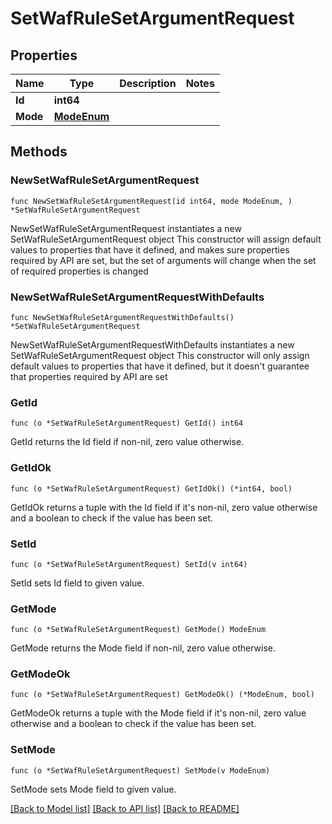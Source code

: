 # SetWafRuleSetArgumentRequest

## Properties

Name | Type | Description | Notes
------------ | ------------- | ------------- | -------------
**Id** | **int64** |  | 
**Mode** | [**ModeEnum**](ModeEnum.md) |  | 

## Methods

### NewSetWafRuleSetArgumentRequest

`func NewSetWafRuleSetArgumentRequest(id int64, mode ModeEnum, ) *SetWafRuleSetArgumentRequest`

NewSetWafRuleSetArgumentRequest instantiates a new SetWafRuleSetArgumentRequest object
This constructor will assign default values to properties that have it defined,
and makes sure properties required by API are set, but the set of arguments
will change when the set of required properties is changed

### NewSetWafRuleSetArgumentRequestWithDefaults

`func NewSetWafRuleSetArgumentRequestWithDefaults() *SetWafRuleSetArgumentRequest`

NewSetWafRuleSetArgumentRequestWithDefaults instantiates a new SetWafRuleSetArgumentRequest object
This constructor will only assign default values to properties that have it defined,
but it doesn't guarantee that properties required by API are set

### GetId

`func (o *SetWafRuleSetArgumentRequest) GetId() int64`

GetId returns the Id field if non-nil, zero value otherwise.

### GetIdOk

`func (o *SetWafRuleSetArgumentRequest) GetIdOk() (*int64, bool)`

GetIdOk returns a tuple with the Id field if it's non-nil, zero value otherwise
and a boolean to check if the value has been set.

### SetId

`func (o *SetWafRuleSetArgumentRequest) SetId(v int64)`

SetId sets Id field to given value.


### GetMode

`func (o *SetWafRuleSetArgumentRequest) GetMode() ModeEnum`

GetMode returns the Mode field if non-nil, zero value otherwise.

### GetModeOk

`func (o *SetWafRuleSetArgumentRequest) GetModeOk() (*ModeEnum, bool)`

GetModeOk returns a tuple with the Mode field if it's non-nil, zero value otherwise
and a boolean to check if the value has been set.

### SetMode

`func (o *SetWafRuleSetArgumentRequest) SetMode(v ModeEnum)`

SetMode sets Mode field to given value.



[[Back to Model list]](../README.md#documentation-for-models) [[Back to API list]](../README.md#documentation-for-api-endpoints) [[Back to README]](../README.md)



